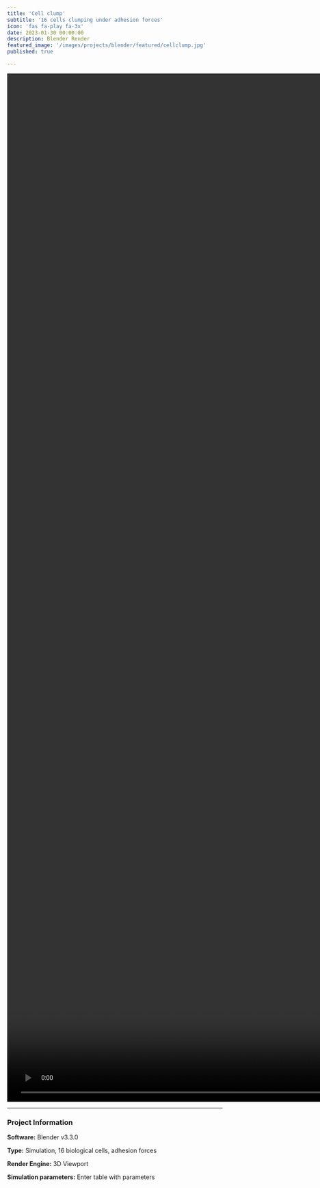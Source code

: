 ```yaml
---
title: 'Cell clump'
subtitle: '16 cells clumping under adhesion forces'
icon: 'fas fa-play fa-3x'
date: 2023-01-30 00:00:00
description: Blender Render
featured_image: '/images/projects/blender/featured/cellclump.jpg'
published: true

---
```


<video style="width:100vh; height:60vh;" controls loop autoplay>
    <source src="{{site.baseurl}}/images/projects/blender/full_size/cellclump.mp4" type="video/mp4">
</video>

---

### Project Information

**Software:** Blender v3.3.0

**Type:** Simulation, 16 biological cells, adhesion forces

**Render Engine:** 3D Viewport

**Simulation parameters:** Enter table with parameters
